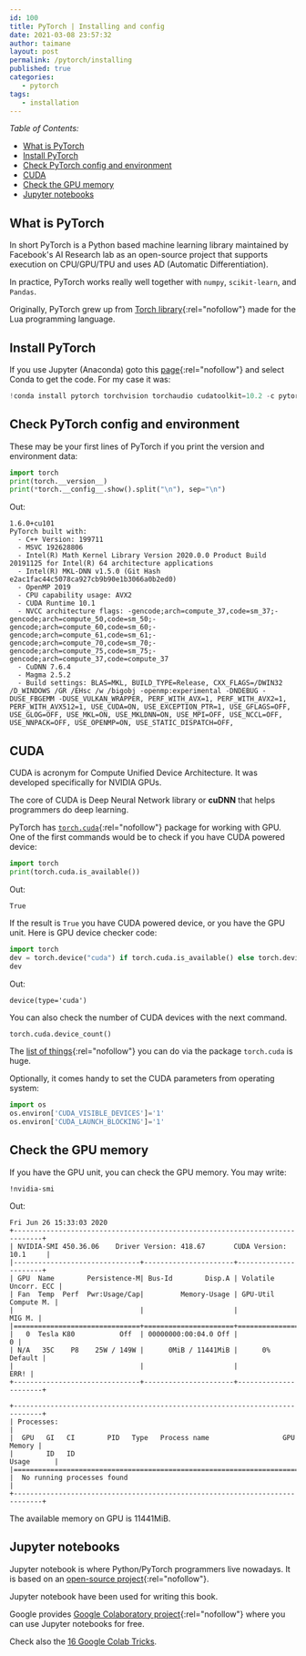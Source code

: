 ```yaml
---
id: 100
title: PyTorch | Installing and config
date: 2021-03-08 23:57:32
author: taimane
layout: post
permalink: /pytorch/installing
published: true
categories:
   - pytorch
tags:
   - installation
---
```


_Table of Contents:_

- [What is PyTorch](#what-is-pytorch)
- [Install PyTorch](#install-pytorch)
- [Check PyTorch config and environment](#check-pytorch-config-and-environment)
- [CUDA](#cuda)
- [Check the GPU memory](#check-the-gpu-memory)
- [Jupyter notebooks](#jupyter-notebooks)

## What is PyTorch

In short PyTorch is a Python based machine learning library maintained by Facebook's AI Research lab as an open-source project that supports execution on CPU/GPU/TPU and uses AD (Automatic Differentiation).

In practice, PyTorch works really well together with `numpy`, `scikit-learn`, and `Pandas`.

Originally, PyTorch grew up from [Torch library](https://en.wikipedia.org/wiki/Torch_(machine_learning)){:rel="nofollow"} made for the Lua programming language.

## Install PyTorch 

If you use Jupyter (Anaconda) goto this [page](https://pytorch.org/get-started/locally/){:rel="nofollow"} and select Conda to get the code. For my case it was:

```python
!conda install pytorch torchvision torchaudio cudatoolkit=10.2 -c pytorch
```


## Check PyTorch config and environment

These may be your first lines of PyTorch if you print the version and environment data:

```python
import torch
print(torch.__version__)
print(*torch.__config__.show().split("\n"), sep="\n")
```

Out:
```
1.6.0+cu101
PyTorch built with:
  - C++ Version: 199711
  - MSVC 192628806
  - Intel(R) Math Kernel Library Version 2020.0.0 Product Build 20191125 for Intel(R) 64 architecture applications
  - Intel(R) MKL-DNN v1.5.0 (Git Hash e2ac1fac44c5078ca927cb9b90e1b3066a0b2ed0)
  - OpenMP 2019
  - CPU capability usage: AVX2
  - CUDA Runtime 10.1
  - NVCC architecture flags: -gencode;arch=compute_37,code=sm_37;-gencode;arch=compute_50,code=sm_50;-gencode;arch=compute_60,code=sm_60;-gencode;arch=compute_61,code=sm_61;-gencode;arch=compute_70,code=sm_70;-gencode;arch=compute_75,code=sm_75;-gencode;arch=compute_37,code=compute_37
  - CuDNN 7.6.4
  - Magma 2.5.2
  - Build settings: BLAS=MKL, BUILD_TYPE=Release, CXX_FLAGS=/DWIN32 /D_WINDOWS /GR /EHsc /w /bigobj -openmp:experimental -DNDEBUG -DUSE_FBGEMM -DUSE_VULKAN_WRAPPER, PERF_WITH_AVX=1, PERF_WITH_AVX2=1, PERF_WITH_AVX512=1, USE_CUDA=ON, USE_EXCEPTION_PTR=1, USE_GFLAGS=OFF, USE_GLOG=OFF, USE_MKL=ON, USE_MKLDNN=ON, USE_MPI=OFF, USE_NCCL=OFF, USE_NNPACK=OFF, USE_OPENMP=ON, USE_STATIC_DISPATCH=OFF, 
```

## CUDA

CUDA is acronym for Compute Unified Device Architecture. It was developed specifically for NVIDIA GPUs.

The core of CUDA is Deep Neural Network library or **cuDNN** that helps programmers do deep learning.

PyTorch has [`torch.cuda`](https://pytorch.org/docs/stable/cuda.html#module-torch.cuda){:rel="nofollow"} package for working with GPU. 
One of the first commands would be to check if you have CUDA powered device:

```python
import torch
print(torch.cuda.is_available())
```

Out:
```
True
```
If the result is `True` you have CUDA powered device, or you have the GPU unit.
Here is GPU device checker code:

```python
import torch
dev = torch.device("cuda") if torch.cuda.is_available() else torch.device("cpu")
dev
```

Out:
```
device(type='cuda')
```

You can also check the number of CUDA devices with the next command.

```python
torch.cuda.device_count()
```

The [list of things](https://pytorch.org/docs/stable/cuda.html){:rel="nofollow"} you can do via the package `torch.cuda` is huge.

Optionally, it comes handy to set the CUDA parameters from operating system:

```python
import os 
os.environ['CUDA_VISIBLE_DEVICES']='1'
os.environ['CUDA_LAUNCH_BLOCKING']='1'
```

## Check the GPU memory

If you have the GPU unit, you can check the GPU memory. You may write:

```
!nvidia-smi
```

Out:
```
Fri Jun 26 15:33:03 2020       
+-----------------------------------------------------------------------------+
| NVIDIA-SMI 450.36.06    Driver Version: 418.67       CUDA Version: 10.1     |
|-------------------------------+----------------------+----------------------+
| GPU  Name        Persistence-M| Bus-Id        Disp.A | Volatile Uncorr. ECC |
| Fan  Temp  Perf  Pwr:Usage/Cap|         Memory-Usage | GPU-Util  Compute M. |
|                               |                      |               MIG M. |
|===============================+======================+======================|
|   0  Tesla K80           Off  | 00000000:00:04.0 Off |                    0 |
| N/A   35C    P8    25W / 149W |      0MiB / 11441MiB |      0%      Default |
|                               |                      |                 ERR! |
+-------------------------------+----------------------+----------------------+
                                                                               
+-----------------------------------------------------------------------------+
| Processes:                                                                  |
|  GPU   GI   CI        PID   Type   Process name                  GPU Memory |
|        ID   ID                                                   Usage      |
|=============================================================================|
|  No running processes found                                                 |
+-----------------------------------------------------------------------------+
```

The available memory on GPU is 11441MiB.

## Jupyter notebooks

Jupyter notebook is where Python/PyTorch programmers live nowadays. It is based on an [open-source project](https://github.com/jupyter/notebook){:rel="nofollow"}.

Jupyter notebook have been used for writing this book.

Google provides [Google Colaboratory project](https://colab.research.google.com/){:rel="nofollow"} where you can use Jupyter notebooks for free.


Check also the [16 Google Colab Tricks](https://programming-review.com/colab/tricks).